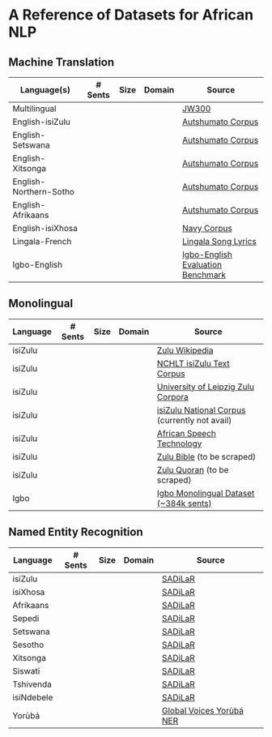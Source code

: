 # A Reference of Datasets for African NLP

## Machine Translation 

| Language(s) | # Sents | Size | Domain | Source |
|------|--------|--------|--------|--------|
| Multilingual | | | | [JW300](http://opus.nlpl.eu/JW300.php) |
| English-isiZulu | | | | [Autshumato Corpus](https://rma.nwu.ac.za/index.php/autshumato-eng-zu-parallel-corpora.html) |
| English-Setswana | | | | [Autshumato Corpus](http://rma.nwu.ac.za/index.php/resource-catalogue/autshumato-english-setswana-multi-bilingual-corpus.html)  |
| English-Xitsonga | | | | [Autshumato Corpus](http://rma.nwu.ac.za/index.php/resource-catalogue/autshumato-english-xitsonga-bilingual-corpus.html)  |
| English-Northern-Sotho | | | | [Autshumato Corpus](https://repo.sadilar.org/handle/20.500.12185/402)  |
| English-Afrikaans | | | | [Autshumato Corpus](https://repo.sadilar.org/handle/20.500.12185/397)  |
| English-isiXhosa | | | | [Navy Corpus](http://opus.nlpl.eu/XhosaNavy.php) |
| Lingala-French | | | | [Lingala Song Lyrics](https://github.com/espoirMur/songs_lyrics_webscrap) |
| Igbo-English  | | | | [Igbo-English Evaluation Benchmark](https://github.com/IgnatiusEzeani/IGBONLP/tree/master/ig_en_mt) |

## Monolingual

| Language | # Sents | Size | Domain |  Source |
|------|--------|--------|--------|--------|
|  isiZulu  | | | | [Zulu Wikipedia](https://ftp.acc.umu.se/mirror/wikimedia.org/dumps/zuwiki/)  |
|  isiZulu  | | | | [NCHLT isiZulu Text Corpus](https://rma.nwu.ac.za/index.php/isizulu-nchlt-text-corpora.html)  |
|  isiZulu  | | | | [University of Leipzig Zulu Corpora](http://corpora.uni-leipzig.de/en?corpusId=zul_mixed_2016)  |
|  isiZulu  | | | | [isiZulu National Corpus](https://iznc.ukzn.ac.za/) (currently not avail) |
|  isiZulu  | | | | [African Speech Technology](https://rma.nwu.ac.za/index.php/resource-catalogue/ast-corpus-isizulu.html)  |
|  isiZulu  | | | | [Zulu Bible](https://raw.githubusercontent.com/christos-c/bible-corpus/master/bibles/Zulu-NT.xml) (to be scraped) |
|  isiZulu  | | | | [Zulu Quoran](http://idmdawah.co.za/wp-content/uploads/2015/07/zulu-quran1.pdf) (to be scraped) |
|  Igbo     | | | | [Igbo Monolingual Dataset (~384k sents)](https://github.com/IgnatiusEzeani/IGBONLP/tree/master/ig_monoling)|


## Named Entity Recognition

| Language | # Sents | Size | Domain |  Source |
|------|--------|--------|--------|--------|
|  isiZulu  | | | | [SADiLaR](https://repo.sadilar.org/handle/20.500.12185/319)  |
|  isiXhosa | | | | [SADiLaR](https://repo.sadilar.org/handle/20.500.12185/312)  |
|  Afrikaans  | | | | [SADiLaR](https://repo.sadilar.org/handle/20.500.12185/299)  |
|  Sepedi   | | | | [SADiLaR](https://repo.sadilar.org/handle/20.500.12185/328)  |
|  Setswana  | | | | [SADiLaR](https://repo.sadilar.org/handle/20.500.12185/341)  |
|  Sesotho   | | | | [SADiLaR](https://repo.sadilar.org/handle/20.500.12185/334)  |
|  Xitsonga  | | | | [SADiLaR](https://repo.sadilar.org/handle/20.500.12185/362)  |
|  Siswati | | | | [SADiLaR](https://repo.sadilar.org/handle/20.500.12185/346)  |
|  Tshivenda | | | | [SADiLaR](https://repo.sadilar.org/handle/20.500.12185/355)  |
|  isiNdebele | | | | [SADiLaR](https://repo.sadilar.org/handle/20.500.12185/306)  |
|  Yorùbá | | | | [Global Voices Yorùbá NER](https://github.com/ajesujoba/YorubaTwi-Embedding/tree/master/Yoruba/Yor%C3%B9b%C3%A1-NER)  |



